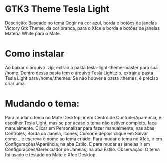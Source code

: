 # GTK3 Theme Tesla Light
Descrição: Baseado no tema Qogir na cor azul, borda e botões de janelas Victory Gtk Theme, da cor branca, para o Xfce e borda e botões de janelas Materia White para o Mate.
# Como instalar
Ao baixar o arquivo .zip, extrair a pasta tesla-light-theme-master para sua /home. Dentro dessa pasta tem o arquivo Tesla Light.zip, extrair a pasta Tesla Light para /home/.themes. Se não houver a pasta .themes, é preciso criar uma.
# Mudando o tema:
Para mudar o tema no Mate Desktop, ir em Centro de Controle/Aparência, e escolher Tesla Light, mas se por acaso o tema não estiver completo, faça manualmente. Clicar em Personalizar para fazer manualmente, nas abas Controles, Borda da Janela, Ícones, Cursor e depois clique em Salvar como... e escreva o nome ao tema criado.
Para mudar o tema no Xfce, ir em Configurações/Aparência, na aba Estilo. E para mudar as janelas ir em Configurações/Gerenciador de Janelas, na aba Estilo. 
Observação: O tema foi usado e testado no Mate e Xfce Desktop.
